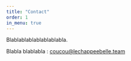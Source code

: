 ```yaml
---
title: "Contact"
order: 1
in_menu: true
---
```

Blablablablablablablabla.

Blabla blablabla : [coucou@lechappeebelle.team](mailto:_mail_@_fournisseurDeMail.youhou_) 